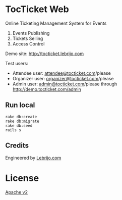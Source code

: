 # TocTicket Web

Online Ticketing Management System for Events

1. Events Publishing
2. Tickets Selling
3. Access Control

Demo site: http://tocticket.lebrijo.com

Test users:

* Attendee user: attendee@tocticket.com/please
* Organizer user: organizer@tocticket.com/please
* Admin user: admin@tocticket.com/please through http://demo.tocticket.com/admin

## Run local

```
rake db:create
rake db:migrate
rake db:seed
rails s
```

## Credits

Engineered by [Lebrijo.com](htp://www.lebrijo.com)

# License

[Apache v2](http://www.apache.org/licenses/LICENSE-2.0.html)